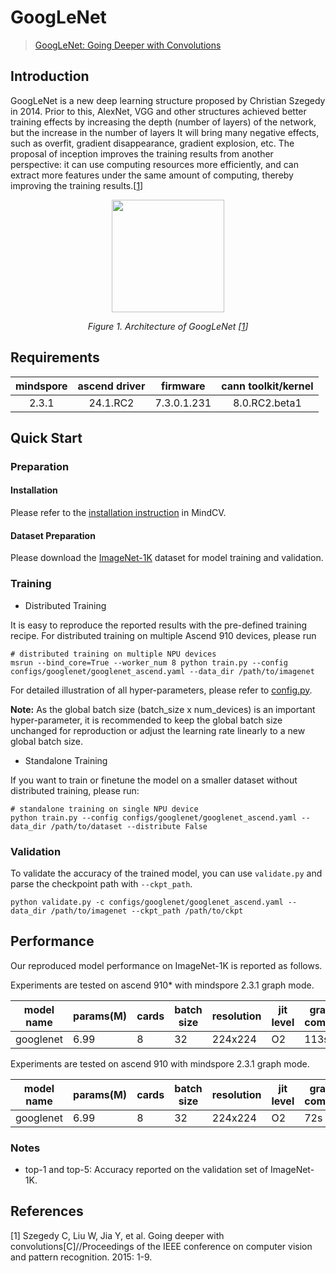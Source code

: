 # GoogLeNet
> [GoogLeNet: Going Deeper with Convolutions](https://arxiv.org/abs/1409.4842)

## Introduction

GoogLeNet is a new deep learning structure proposed by Christian Szegedy in 2014. Prior to this, AlexNet, VGG and other
structures achieved better training effects by increasing the depth (number of layers) of the network, but the increase
in the number of layers It will bring many negative effects, such as overfit, gradient disappearance, gradient
explosion, etc. The proposal of inception improves the training results from another perspective: it can use computing
resources more efficiently, and can extract more features under the same amount of computing, thereby improving the
training results.[[1](#references)]

<p align="center">
  <img src="https://user-images.githubusercontent.com/53842165/210749903-5ff23c0e-547f-487d-bb64-70b6e99031ea.jpg" width=180 />
</p>
<p align="center">
  <em>Figure 1. Architecture of GoogLeNet [<a href="#references">1</a>] </em>
</p>

## Requirements
| mindspore | ascend driver |  firmware   | cann toolkit/kernel |
| :-------: | :-----------: | :---------: | :-----------------: |
|   2.3.1   |   24.1.RC2    | 7.3.0.1.231 |    8.0.RC2.beta1    |

## Quick Start

### Preparation

#### Installation
Please refer to the [installation instruction](https://mindspore-lab.github.io/mindcv/installation/) in MindCV.

#### Dataset Preparation
Please download the [ImageNet-1K](https://www.image-net.org/challenges/LSVRC/2012/index.php) dataset for model training and validation.

### Training

* Distributed Training

It is easy to reproduce the reported results with the pre-defined training recipe. For distributed training on multiple Ascend 910 devices, please run

```shell
# distributed training on multiple NPU devices
msrun --bind_core=True --worker_num 8 python train.py --config configs/googlenet/googlenet_ascend.yaml --data_dir /path/to/imagenet
```




For detailed illustration of all hyper-parameters, please refer to [config.py](https://github.com/mindspore-lab/mindcv/blob/main/config.py).

**Note:**  As the global batch size  (batch_size x num_devices) is an important hyper-parameter, it is recommended to keep the global batch size unchanged for reproduction or adjust the learning rate linearly to a new global batch size.

* Standalone Training

If you want to train or finetune the model on a smaller dataset without distributed training, please run:

```shell
# standalone training on single NPU device
python train.py --config configs/googlenet/googlenet_ascend.yaml --data_dir /path/to/dataset --distribute False
```

### Validation

To validate the accuracy of the trained model, you can use `validate.py` and parse the checkpoint path with `--ckpt_path`.

```shell
python validate.py -c configs/googlenet/googlenet_ascend.yaml --data_dir /path/to/imagenet --ckpt_path /path/to/ckpt
```

## Performance

Our reproduced model performance on ImageNet-1K is reported as follows.

Experiments are tested on ascend 910* with mindspore 2.3.1 graph mode.

| model name | params(M) | cards | batch size | resolution | jit level | graph compile | ms/step | img/s    | acc@top1 | acc@top5 | recipe                                                                                            | weight                                                                                                   |
| ---------- | --------- | ----- | ---------- | ---------- | --------- | ------------- | ------- | -------- | -------- | -------- | ------------------------------------------------------------------------------------------------- | -------------------------------------------------------------------------------------------------------- |
| googlenet  | 6.99      | 8     | 32         | 224x224    | O2        | 113s          | 23.5    | 10893.62 | 72.89    | 90.89    | [yaml](https://github.com/mindspore-lab/mindcv/blob/main/configs/googlenet/googlenet_ascend.yaml) | [weights](https://download-mindspore.osinfra.cn/toolkits/mindcv/googlenet/googlenet-de74c31d-910v2.ckpt) |

Experiments are tested on ascend 910 with mindspore 2.3.1 graph mode.

| model name | params(M) | cards | batch size | resolution | jit level | graph compile | ms/step | img/s    | acc@top1 | acc@top5 | recipe                                                                                            | weight                                                                                     |
| ---------- | --------- | ----- | ---------- | ---------- | --------- | ------------- | ------- | -------- | -------- | -------- | ------------------------------------------------------------------------------------------------- | ------------------------------------------------------------------------------------------ |
| googlenet  | 6.99      | 8     | 32         | 224x224    | O2        | 72s           | 21.40   | 11962.62 | 72.68    | 90.89    | [yaml](https://github.com/mindspore-lab/mindcv/blob/main/configs/googlenet/googlenet_ascend.yaml) | [weights](https://download.mindspore.cn/toolkits/mindcv/googlenet/googlenet-5552fcd3.ckpt) |

### Notes
- top-1 and top-5: Accuracy reported on the validation set of ImageNet-1K.

## References

[1] Szegedy C, Liu W, Jia Y, et al. Going deeper with convolutions[C]//Proceedings of the IEEE conference on computer vision and pattern recognition. 2015: 1-9.
